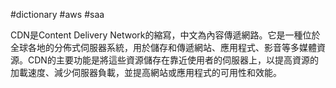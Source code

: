 #dictionary  #aws  #saa 

CDN是Content Delivery Network的縮寫，中文為內容傳遞網路。它是一種位於全球各地的分佈式伺服器系統，用於儲存和傳遞網站、應用程式、影音等多媒體資源。CDN的主要功能是將這些資源儲存在靠近使用者的伺服器上，以提高資源的加載速度、減少伺服器負載，並提高網站或應用程式的可用性和效能。